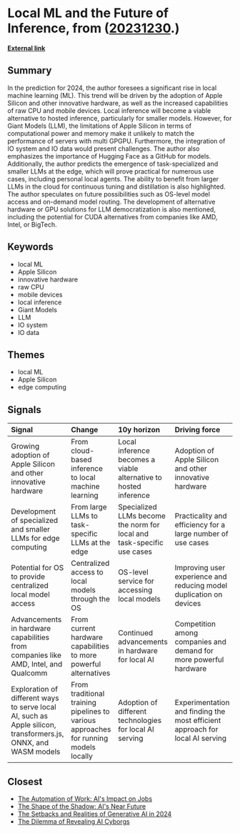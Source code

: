 # __Local ML and the Future of Inference__, from ([20231230](https://kghosh.substack.com/p/20231230).)

__[External link](https://www.linkedin.com/feed/update/urn:li:activity:7142887026193809409/)__



## Summary

In the prediction for 2024, the author foresees a significant rise in local machine learning (ML). This trend will be driven by the adoption of Apple Silicon and other innovative hardware, as well as the increased capabilities of raw CPU and mobile devices. Local inference will become a viable alternative to hosted inference, particularly for smaller models. However, for Giant Models (LLM), the limitations of Apple Silicon in terms of computational power and memory make it unlikely to match the performance of servers with multi GPGPU. Furthermore, the integration of IO system and IO data would present challenges. The author also emphasizes the importance of Hugging Face as a GitHub for models. Additionally, the author predicts the emergence of task-specialized and smaller LLMs at the edge, which will prove practical for numerous use cases, including personal local agents. The ability to benefit from larger LLMs in the cloud for continuous tuning and distillation is also highlighted. The author speculates on future possibilities such as OS-level model access and on-demand model routing. The development of alternative hardware or GPU solutions for LLM democratization is also mentioned, including the potential for CUDA alternatives from companies like AMD, Intel, or BigTech.

## Keywords

* local ML
* Apple Silicon
* innovative hardware
* raw CPU
* mobile devices
* local inference
* Giant Models
* LLM
* IO system
* IO data

## Themes

* local ML
* Apple Silicon
* edge computing

## Signals

| Signal                                                                                                         | Change                                                                               | 10y horizon                                                            | Driving force                                                                |
|:---------------------------------------------------------------------------------------------------------------|:-------------------------------------------------------------------------------------|:-----------------------------------------------------------------------|:-----------------------------------------------------------------------------|
| Growing adoption of Apple Silicon and other innovative hardware                                                | From cloud-based inference to local machine learning                                 | Local inference becomes a viable alternative to hosted inference       | Adoption of Apple Silicon and other innovative hardware                      |
| Development of specialized and smaller LLMs for edge computing                                                 | From large LLMs to task-specific LLMs at the edge                                    | Specialized LLMs become the norm for local and task-specific use cases | Practicality and efficiency for a large number of use cases                  |
| Potential for OS to provide centralized local model access                                                     | Centralized access to local models through the OS                                    | OS-level service for accessing local models                            | Improving user experience and reducing model duplication on devices          |
| Advancements in hardware capabilities from companies like AMD, Intel, and Qualcomm                             | From current hardware capabilities to more powerful alternatives                     | Continued advancements in hardware for local AI                        | Competition among companies and demand for more powerful hardware            |
| Exploration of different ways to serve local AI, such as Apple silicon, transformers.js, ONNX, and WASM models | From traditional training pipelines to various approaches for running models locally | Adoption of different technologies for local AI serving                | Experimentation and finding the most efficient approach for local AI serving |

## Closest

* [The Automation of Work: AI's Impact on Jobs](897ed4ea5ae6173e4397f1091ddb7e7e)
* [The Shape of the Shadow: AI's Near Future](64c9d6f96bb6513cf9b8409041e07c57)
* [The Setbacks and Realities of Generative AI in 2024](cab076719e173aa2eee9c4773a4559cd)
* [The Dilemma of Revealing AI Cyborgs](c42a95f16678ed3834840d48f8e775a3)